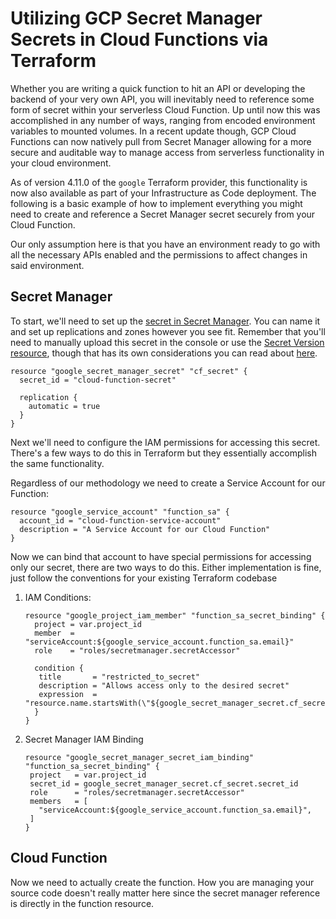 # Utilizing GCP Secret Manager Secrets in Cloud Functions via Terraform

Whether you are writing a quick function to hit an API or developing the backend of your very own API, you will
inevitably need to reference some form of secret within your serverless Cloud Function.  Up until now this was 
accomplished in any number of ways, ranging from encoded environment variables to mounted volumes.  In a recent update 
though, GCP Cloud Functions can now natively pull from Secret Manager allowing for a more secure and auditable way to 
manage access from serverless functionality in your cloud environment.

As of version 4.11.0 of the `google` Terraform provider, this functionality is now also available as part of your 
Infrastructure as Code deployment.  The following is a basic example of how to implement everything you might need
to create and reference a Secret Manager secret securely from your Cloud Function.

Our only assumption here is that you have an environment ready to go with all the necessary APIs enabled and the 
permissions to affect changes in said environment.

## Secret Manager

To start, we'll need to set up the [secret in Secret Manager](https://registry.terraform.io/providers/hashicorp/google/latest/docs/resources/secret_manager_secret). 
You can name it and set up replications and zones however you see fit. Remember that you'll need to manually upload this
secret in the console or use the [Secret Version resource](https://registry.terraform.io/providers/hashicorp/google/latest/docs/resources/secret_manager_secret_version),
though that has its own considerations you can read about [here](https://registry.terraform.io/language/state/sensitive-data).

```hcl
resource "google_secret_manager_secret" "cf_secret" {
  secret_id = "cloud-function-secret"
  
  replication {
    automatic = true
  }
}
```

Next we'll need to configure the IAM permissions for accessing this secret.  There's a few ways to do this in Terraform
but they essentially accomplish the same functionality.

Regardless of our methodology we need to create a Service Account for our Function:
```hcl
resource "google_service_account" "function_sa" {
  account_id = "cloud-function-service-account"
  description = "A Service Account for our Cloud Function"
}
```

Now we can bind that account to have special permissions for accessing only our secret, there are two ways to do this. 
Either implementation is fine, just follow the conventions for your existing Terraform codebase

1. IAM Conditions:
   ```hcl
   resource "google_project_iam_member" "function_sa_secret_binding" {
     project = var.project_id
     member  = "serviceAccount:${google_service_account.function_sa.email}"
     role    = "roles/secretmanager.secretAccessor"

     condition {
      title       = "restricted_to_secret"
      description = "Allows access only to the desired secret"
      expression  = "resource.name.startsWith(\"${google_secret_manager_secret.cf_secret.name}\")"
     }
   }
   ```
2. Secret Manager IAM Binding
   ```hcl
   resource "google_secret_manager_secret_iam_binding" "function_sa_secret_binding" {
    project   = var.project_id
    secret_id = google_secret_manager_secret.cf_secret.secret_id
    role      = "roles/secretmanager.secretAccessor"
    members   = [
      "serviceAccount:${google_service_account.function_sa.email}",
    ]
   }
   ```

## Cloud Function

Now we need to actually create the function.  How you are managing your source code doesn't really matter here since the
secret manager reference is directly in the function resource.

